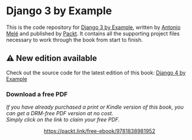 


# Django 3 by Example
This is the code repository for [Django 3 by Example](https://djangobyexample.com/), written by [Antonio Melé](https://antoniomele.es/) and published by [Packt](https://www.packtpub.com/product/django-3-by-example-third-edition/9781838981952). It contains all the supporting project files necessary to work through the book from start to finish.

## :warning:  New edition available
Check out the source code for the latest edition of this book: [Django 4 by Example](https://github.com/PacktPublishing/Django-4-by-example/)
### Download a free PDF

 <i>If you have already purchased a print or Kindle version of this book, you can get a DRM-free PDF version at no cost.<br>Simply click on the link to claim your free PDF.</i>
<p align="center"> <a href="https://packt.link/free-ebook/9781838981952">https://packt.link/free-ebook/9781838981952 </a> </p>